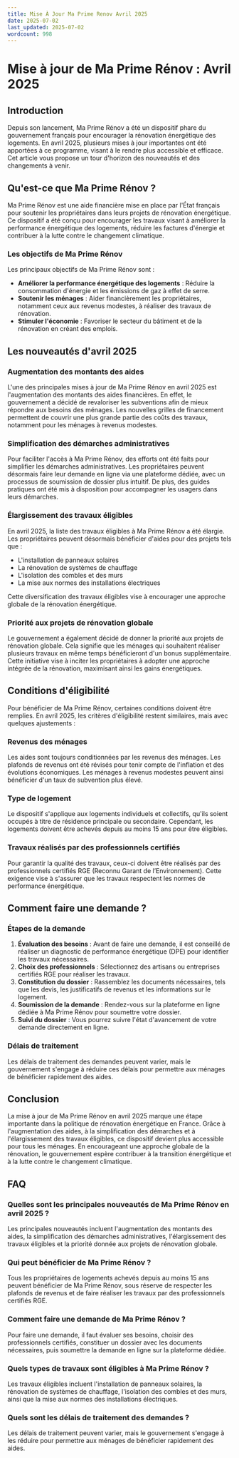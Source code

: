 ```yaml
---
title: Mise À Jour Ma Prime Renov Avril 2025
date: 2025-07-02
last_updated: 2025-07-02
wordcount: 998
---
```


# Mise à jour de Ma Prime Rénov : Avril 2025

## Introduction

Depuis son lancement, Ma Prime Rénov a été un dispositif phare du gouvernement français pour encourager la rénovation énergétique des logements. En avril 2025, plusieurs mises à jour importantes ont été apportées à ce programme, visant à le rendre plus accessible et efficace. Cet article vous propose un tour d'horizon des nouveautés et des changements à venir.

## Qu'est-ce que Ma Prime Rénov ?

Ma Prime Rénov est une aide financière mise en place par l'État français pour soutenir les propriétaires dans leurs projets de rénovation énergétique. Ce dispositif a été conçu pour encourager les travaux visant à améliorer la performance énergétique des logements, réduire les factures d'énergie et contribuer à la lutte contre le changement climatique.

### Les objectifs de Ma Prime Rénov

Les principaux objectifs de Ma Prime Rénov sont :

- **Améliorer la performance énergétique des logements** : Réduire la consommation d'énergie et les émissions de gaz à effet de serre.
- **Soutenir les ménages** : Aider financièrement les propriétaires, notamment ceux aux revenus modestes, à réaliser des travaux de rénovation.
- **Stimuler l'économie** : Favoriser le secteur du bâtiment et de la rénovation en créant des emplois.

## Les nouveautés d'avril 2025

### Augmentation des montants des aides

L'une des principales mises à jour de Ma Prime Rénov en avril 2025 est l'augmentation des montants des aides financières. En effet, le gouvernement a décidé de revaloriser les subventions afin de mieux répondre aux besoins des ménages. Les nouvelles grilles de financement permettent de couvrir une plus grande partie des coûts des travaux, notamment pour les ménages à revenus modestes.

### Simplification des démarches administratives

Pour faciliter l'accès à Ma Prime Rénov, des efforts ont été faits pour simplifier les démarches administratives. Les propriétaires peuvent désormais faire leur demande en ligne via une plateforme dédiée, avec un processus de soumission de dossier plus intuitif. De plus, des guides pratiques ont été mis à disposition pour accompagner les usagers dans leurs démarches.

### Élargissement des travaux éligibles

En avril 2025, la liste des travaux éligibles à Ma Prime Rénov a été élargie. Les propriétaires peuvent désormais bénéficier d'aides pour des projets tels que :

- L'installation de panneaux solaires
- La rénovation de systèmes de chauffage
- L'isolation des combles et des murs
- La mise aux normes des installations électriques

Cette diversification des travaux éligibles vise à encourager une approche globale de la rénovation énergétique.

### Priorité aux projets de rénovation globale

Le gouvernement a également décidé de donner la priorité aux projets de rénovation globale. Cela signifie que les ménages qui souhaitent réaliser plusieurs travaux en même temps bénéficieront d'un bonus supplémentaire. Cette initiative vise à inciter les propriétaires à adopter une approche intégrée de la rénovation, maximisant ainsi les gains énergétiques.

## Conditions d'éligibilité

Pour bénéficier de Ma Prime Rénov, certaines conditions doivent être remplies. En avril 2025, les critères d'éligibilité restent similaires, mais avec quelques ajustements :

### Revenus des ménages

Les aides sont toujours conditionnées par les revenus des ménages. Les plafonds de revenus ont été révisés pour tenir compte de l'inflation et des évolutions économiques. Les ménages à revenus modestes peuvent ainsi bénéficier d'un taux de subvention plus élevé.

### Type de logement

Le dispositif s'applique aux logements individuels et collectifs, qu'ils soient occupés à titre de résidence principale ou secondaire. Cependant, les logements doivent être achevés depuis au moins 15 ans pour être éligibles.

### Travaux réalisés par des professionnels certifiés

Pour garantir la qualité des travaux, ceux-ci doivent être réalisés par des professionnels certifiés RGE (Reconnu Garant de l’Environnement). Cette exigence vise à s'assurer que les travaux respectent les normes de performance énergétique.

## Comment faire une demande ?

### Étapes de la demande

1. **Évaluation des besoins** : Avant de faire une demande, il est conseillé de réaliser un diagnostic de performance énergétique (DPE) pour identifier les travaux nécessaires.
2. **Choix des professionnels** : Sélectionnez des artisans ou entreprises certifiés RGE pour réaliser les travaux.
3. **Constitution du dossier** : Rassemblez les documents nécessaires, tels que les devis, les justificatifs de revenus et les informations sur le logement.
4. **Soumission de la demande** : Rendez-vous sur la plateforme en ligne dédiée à Ma Prime Rénov pour soumettre votre dossier.
5. **Suivi du dossier** : Vous pourrez suivre l'état d'avancement de votre demande directement en ligne.

### Délais de traitement

Les délais de traitement des demandes peuvent varier, mais le gouvernement s'engage à réduire ces délais pour permettre aux ménages de bénéficier rapidement des aides.

## Conclusion

La mise à jour de Ma Prime Rénov en avril 2025 marque une étape importante dans la politique de rénovation énergétique en France. Grâce à l'augmentation des aides, à la simplification des démarches et à l'élargissement des travaux éligibles, ce dispositif devient plus accessible pour tous les ménages. En encourageant une approche globale de la rénovation, le gouvernement espère contribuer à la transition énergétique et à la lutte contre le changement climatique.

## FAQ

### Quelles sont les principales nouveautés de Ma Prime Rénov en avril 2025 ?

Les principales nouveautés incluent l'augmentation des montants des aides, la simplification des démarches administratives, l'élargissement des travaux éligibles et la priorité donnée aux projets de rénovation globale.

### Qui peut bénéficier de Ma Prime Rénov ?

Tous les propriétaires de logements achevés depuis au moins 15 ans peuvent bénéficier de Ma Prime Rénov, sous réserve de respecter les plafonds de revenus et de faire réaliser les travaux par des professionnels certifiés RGE.

### Comment faire une demande de Ma Prime Rénov ?

Pour faire une demande, il faut évaluer ses besoins, choisir des professionnels certifiés, constituer un dossier avec les documents nécessaires, puis soumettre la demande en ligne sur la plateforme dédiée.

### Quels types de travaux sont éligibles à Ma Prime Rénov ?

Les travaux éligibles incluent l'installation de panneaux solaires, la rénovation de systèmes de chauffage, l'isolation des combles et des murs, ainsi que la mise aux normes des installations électriques.

### Quels sont les délais de traitement des demandes ?

Les délais de traitement peuvent varier, mais le gouvernement s'engage à les réduire pour permettre aux ménages de bénéficier rapidement des aides.